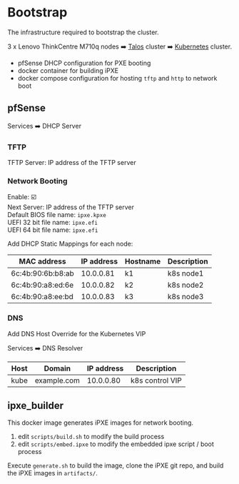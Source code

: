 # Bootstrap

The infrastructure required to bootstrap the cluster.

3 x Lenovo ThinkCentre M710q nodes :arrow_right: [Talos](https://www.talos.dev)
cluster :arrow_right: [Kubernetes](https://kubernetes.io) cluster.

- pfSense DHCP configuration for PXE booting
- docker container for building iPXE
- docker compose configuration for hosting `tftp` and `http` to network boot

## pfSense

Services :arrow_right: DHCP Server

### TFTP

TFTP Server: IP address of the TFTP server

### Network Booting

Enable: :ballot_box_with_check:\
Next Server: IP address of the TFTP server\
Default BIOS file name: `ipxe.kpxe`\
UEFI 32 bit file name: `ipxe.efi`\
UEFI 64 bit file name: `ipxe.efi`

Add DHCP Static Mappings for each node:

| MAC address       | IP address | Hostname | Description |
| ----------------- | ---------- | -------- | ----------- |
| 6c:4b:90:6b:b8:ab | 10.0.0.81  | k1       | k8s node1   |
| 6c:4b:90:a8:ed:6e | 10.0.0.82  | k2       | k8s node2   |
| 6c:4b:90:a8:ee:bd | 10.0.0.83  | k3       | k8s node3   |

### DNS

Add DNS Host Override for the Kubernetes VIP

Services :arrow_right: DNS Resolver

| Host | Domain      | IP address | Description     |
| ---- | ----------- | ---------- | --------------- |
| kube | example.com | 10.0.0.80  | k8s control VIP |

## ipxe_builder

This docker image generates iPXE images for network booting.

1. edit `scripts/build.sh` to modify the build process
2. edit `scripts/embed.ipxe` to modify the embedded ipxe script / boot process

Execute `generate.sh` to build the image, clone the iPXE git repo, and build
the iPXE images in `artifacts/`.
